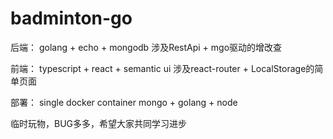 # badminton-go

后端：
golang + echo + mongodb
涉及RestApi + mgo驱动的增改查

前端：
typescript + react + semantic ui
涉及react-router + LocalStorage的简单页面

部署：
single docker container
mongo + golang + node

临时玩物，BUG多多，希望大家共同学习进步
